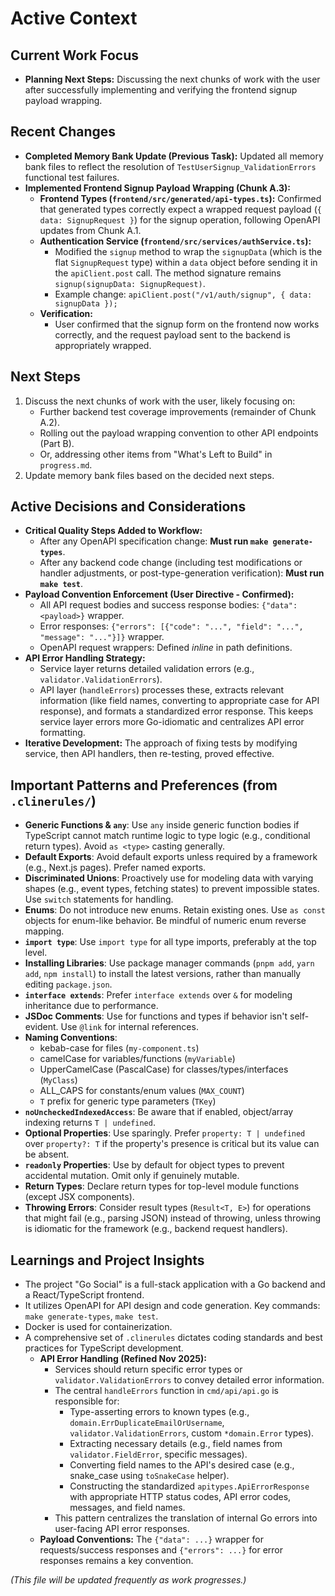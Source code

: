 # Active Context

## Current Work Focus

- **Planning Next Steps:** Discussing the next chunks of work with the user after successfully implementing and verifying the frontend signup payload wrapping.

## Recent Changes

- **Completed Memory Bank Update (Previous Task):** Updated all memory bank files to reflect the resolution of `TestUserSignup_ValidationErrors` functional test failures.
- **Implemented Frontend Signup Payload Wrapping (Chunk A.3):**
    - **Frontend Types (`frontend/src/generated/api-types.ts`):** Confirmed that generated types correctly expect a wrapped request payload (`{ data: SignupRequest }`) for the signup operation, following OpenAPI updates from Chunk A.1.
    - **Authentication Service (`frontend/src/services/authService.ts`):**
        - Modified the `signup` method to wrap the `signupData` (which is the flat `SignupRequest` type) within a `data` object before sending it in the `apiClient.post` call. The method signature remains `signup(signupData: SignupRequest)`.
        - Example change: `apiClient.post("/v1/auth/signup", { data: signupData });`
    - **Verification:**
        - User confirmed that the signup form on the frontend now works correctly, and the request payload sent to the backend is appropriately wrapped.

## Next Steps

1.  Discuss the next chunks of work with the user, likely focusing on:
    *   Further backend test coverage improvements (remainder of Chunk A.2).
    *   Rolling out the payload wrapping convention to other API endpoints (Part B).
    *   Or, addressing other items from "What's Left to Build" in `progress.md`.
2.  Update memory bank files based on the decided next steps.

## Active Decisions and Considerations

- **Critical Quality Steps Added to Workflow:**
    - After any OpenAPI specification change: **Must run `make generate-types`**.
    - After any backend code change (including test modifications or handler adjustments, or post-type-generation verification): **Must run `make test`**.
- **Payload Convention Enforcement (User Directive - Confirmed):**
    - All API request bodies and success response bodies: `{"data": <payload>}` wrapper.
    - Error responses: `{"errors": [{"code": "...", "field": "...", "message": "..."}]}` wrapper.
    - OpenAPI request wrappers: Defined *inline* in path definitions.
- **API Error Handling Strategy:**
    - Service layer returns detailed validation errors (e.g., `validator.ValidationErrors`).
    - API layer (`handleErrors`) processes these, extracts relevant information (like field names, converting to appropriate case for API response), and formats a standardized error response. This keeps service layer errors more Go-idiomatic and centralizes API error formatting.
- **Iterative Development:** The approach of fixing tests by modifying service, then API handlers, then re-testing, proved effective.

## Important Patterns and Preferences (from `.clinerules/`)

*   **Generic Functions & `any`**: Use `any` inside generic function bodies if TypeScript cannot match runtime logic to type logic (e.g., conditional return types). Avoid `as <type>` casting generally.
*   **Default Exports**: Avoid default exports unless required by a framework (e.g., Next.js pages). Prefer named exports.
*   **Discriminated Unions**: Proactively use for modeling data with varying shapes (e.g., event types, fetching states) to prevent impossible states. Use `switch` statements for handling.
*   **Enums**: Do not introduce new enums. Retain existing ones. Use `as const` objects for enum-like behavior. Be mindful of numeric enum reverse mapping.
*   **`import type`**: Use `import type` for all type imports, preferably at the top level.
*   **Installing Libraries**: Use package manager commands (`pnpm add`, `yarn add`, `npm install`) to install the latest versions, rather than manually editing `package.json`.
*   **`interface extends`**: Prefer `interface extends` over `&` for modeling inheritance due to performance.
*   **JSDoc Comments**: Use for functions and types if behavior isn't self-evident. Use `@link` for internal references.
*   **Naming Conventions**:
    *   kebab-case for files (`my-component.ts`)
    *   camelCase for variables/functions (`myVariable`)
    *   UpperCamelCase (PascalCase) for classes/types/interfaces (`MyClass`)
    *   ALL_CAPS for constants/enum values (`MAX_COUNT`)
    *   `T` prefix for generic type parameters (`TKey`)
*   **`noUncheckedIndexedAccess`**: Be aware that if enabled, object/array indexing returns `T | undefined`.
*   **Optional Properties**: Use sparingly. Prefer `property: T | undefined` over `property?: T` if the property's presence is critical but its value can be absent.
*   **`readonly` Properties**: Use by default for object types to prevent accidental mutation. Omit only if genuinely mutable.
*   **Return Types**: Declare return types for top-level module functions (except JSX components).
*   **Throwing Errors**: Consider result types (`Result<T, E>`) for operations that might fail (e.g., parsing JSON) instead of throwing, unless throwing is idiomatic for the framework (e.g., backend request handlers).

## Learnings and Project Insights

- The project "Go Social" is a full-stack application with a Go backend and a React/TypeScript frontend.
- It utilizes OpenAPI for API design and code generation. Key commands: `make generate-types`, `make test`.
- Docker is used for containerization.
- A comprehensive set of `.clinerules` dictates coding standards and best practices for TypeScript development.
    - **API Error Handling (Refined Nov 2025):**
        - Services should return specific error types or `validator.ValidationErrors` to convey detailed error information.
        - The central `handleErrors` function in `cmd/api/api.go` is responsible for:
            - Type-asserting errors to known types (e.g., `domain.ErrDuplicateEmailOrUsername`, `validator.ValidationErrors`, custom `*domain.Error` types).
            - Extracting necessary details (e.g., field names from `validator.FieldError`, specific messages).
            - Converting field names to the API's desired case (e.g., snake_case using `toSnakeCase` helper).
            - Constructing the standardized `apitypes.ApiErrorResponse` with appropriate HTTP status codes, API error codes, messages, and field names.
        - This pattern centralizes the translation of internal Go errors into user-facing API error responses.
    - **Payload Conventions:** The `{"data": ...}` wrapper for requests/success responses and `{"errors": ...}` for error responses remains a key convention.

*(This file will be updated frequently as work progresses.)*
